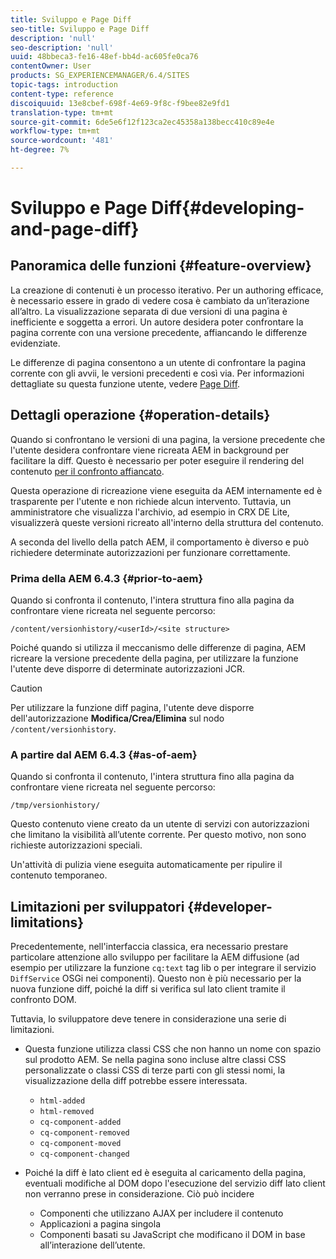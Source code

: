 ```yaml
---
title: Sviluppo e Page Diff
seo-title: Sviluppo e Page Diff
description: 'null'
seo-description: 'null'
uuid: 48bbeca3-fe16-48ef-bb4d-ac605fe0ca76
contentOwner: User
products: SG_EXPERIENCEMANAGER/6.4/SITES
topic-tags: introduction
content-type: reference
discoiquuid: 13e8cbef-698f-4e69-9f8c-f9bee82e9fd1
translation-type: tm+mt
source-git-commit: 6de5e6f12f123ca2ec45358a138becc410c89e4e
workflow-type: tm+mt
source-wordcount: '481'
ht-degree: 7%

---
```



# Sviluppo e Page Diff{#developing-and-page-diff}

## Panoramica delle funzioni {#feature-overview}

La creazione di contenuti è un processo iterativo. Per un authoring efficace, è necessario essere in grado di vedere cosa è cambiato da un’iterazione all’altro. La visualizzazione separata di due versioni di una pagina è inefficiente e soggetta a errori. Un autore desidera poter confrontare la pagina corrente con una versione precedente, affiancando le differenze evidenziate.

Le differenze di pagina consentono a un utente di confrontare la pagina corrente con gli avvii, le versioni precedenti e così via. Per informazioni dettagliate su questa funzione utente, vedere [Page Diff](/help/sites-authoring/page-diff.md).

## Dettagli operazione {#operation-details}

Quando si confrontano le versioni di una pagina, la versione precedente che l&#39;utente desidera confrontare viene ricreata AEM in background per facilitare la diff. Questo è necessario per poter eseguire il rendering del contenuto [per il confronto affiancato](/help/sites-authoring/page-diff.md#presentation-of-differences).

Questa operazione di ricreazione viene eseguita da AEM internamente ed è trasparente per l&#39;utente e non richiede alcun intervento. Tuttavia, un amministratore che visualizza l&#39;archivio, ad esempio in CRX DE Lite, visualizzerà queste versioni ricreato all&#39;interno della struttura del contenuto.

A seconda del livello della patch AEM, il comportamento è diverso e può richiedere determinate autorizzazioni per funzionare correttamente.

### Prima della AEM 6.4.3 {#prior-to-aem}

Quando si confronta il contenuto, l&#39;intera struttura fino alla pagina da confrontare viene ricreata nel seguente percorso:

`/content/versionhistory/<userId>/<site structure>`

Poiché quando si utilizza il meccanismo delle differenze di pagina, AEM ricreare la versione precedente della pagina, per utilizzare la funzione l&#39;utente deve disporre di determinate autorizzazioni JCR.

>[!CAUTION]
>
>Per utilizzare la funzione diff pagina, l&#39;utente deve disporre dell&#39;autorizzazione **Modifica/Crea/Elimina** sul nodo `/content/versionhistory`.

### A partire dal AEM 6.4.3 {#as-of-aem}

Quando si confronta il contenuto, l&#39;intera struttura fino alla pagina da confrontare viene ricreata nel seguente percorso:

`/tmp/versionhistory/`

Questo contenuto viene creato da un utente di servizi con autorizzazioni che limitano la visibilità all’utente corrente. Per questo motivo, non sono richieste autorizzazioni speciali.

Un&#39;attività di pulizia viene eseguita automaticamente per ripulire il contenuto temporaneo.

## Limitazioni per sviluppatori {#developer-limitations}

Precedentemente, nell&#39;interfaccia classica, era necessario prestare particolare attenzione allo sviluppo per facilitare la AEM diffusione (ad esempio per utilizzare la funzione `cq:text` tag lib o per integrare il servizio `DiffService` OSGi nei componenti). Questo non è più necessario per la nuova funzione diff, poiché la diff si verifica sul lato client tramite il confronto DOM.

Tuttavia, lo sviluppatore deve tenere in considerazione una serie di limitazioni.

* Questa funzione utilizza classi CSS che non hanno un nome con spazio sul prodotto AEM. Se nella pagina sono incluse altre classi CSS personalizzate o classi CSS di terze parti con gli stessi nomi, la visualizzazione della diff potrebbe essere interessata.

   * `html-added`
   * `html-removed`
   * `cq-component-added`
   * `cq-component-removed`
   * `cq-component-moved`
   * `cq-component-changed`

* Poiché la diff è lato client ed è eseguita al caricamento della pagina, eventuali modifiche al DOM dopo l&#39;esecuzione del servizio diff lato client non verranno prese in considerazione. Ciò può incidere

   * Componenti che utilizzano AJAX per includere il contenuto
   * Applicazioni a pagina singola
   * Componenti basati su JavaScript che modificano il DOM in base all’interazione dell’utente.

